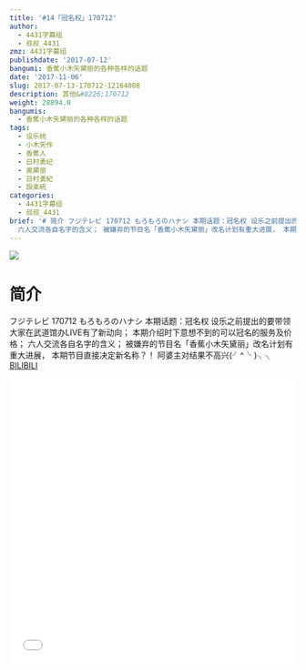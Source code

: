 ```yaml
---
title: '#14「冠名权」170712'
author:
  - 4431字幕组
  - 叔叔_4431
zmz: 4431字幕组
publishdate: '2017-07-12'
bangumi: 香蕉小木矢黛丽的各种各样的话题
date: '2017-11-06'
slug: 2017-07-13-170712-12164008
description: 其他&#8226;170712
weight: 28894.0
bangumis:
  - 香蕉小木矢黛丽的各种各样的话题
tags:
  - 设乐统
  - 小木矢作
  - 香蕉人
  - 日村勇纪
  - 奥黛丽
  - 日村勇紀
  - 設楽統
categories:
  - 4431字幕组
  - 叔叔_4431
brief: '# 简介 フジテレビ 170712 もろもろのハナシ 本期话题：冠名权 设乐之前提出的要带领大家在武道馆办LIVE有了新动向； 本期介绍时下意想不到的可以冠名的服务及价格；
  六人交流各自名字的含义； 被嫌弃的节目名「香蕉小木矢黛丽」改名计划有重大进展， 本期节目直接决定新名称？！ 阿婆主对结果不高兴(╯^╰ )╮╮'
---
```

![](https://i.imgur.com/lKOPmJI.png)
# 简介  
フジテレビ 170712 もろもろのハナシ
本期话题：冠名权
设乐之前提出的要带领大家在武道馆办LIVE有了新动向；
本期介绍时下意想不到的可以冠名的服务及价格；
六人交流各自名字的含义；
被嫌弃的节目名「香蕉小木矢黛丽」改名计划有重大进展，
本期节目直接决定新名称？！
阿婆主对结果不高兴(╯^╰ )╮╮
  [BILIBILI](https://www.bilibili.com/video/av12164008/)

  <iframe src="//www.bilibili.com/blackboard/player.html?aid=12164008" width="100%" height="500" frameborder="0" allowfullscreen="allowfullscreen"></iframe>
